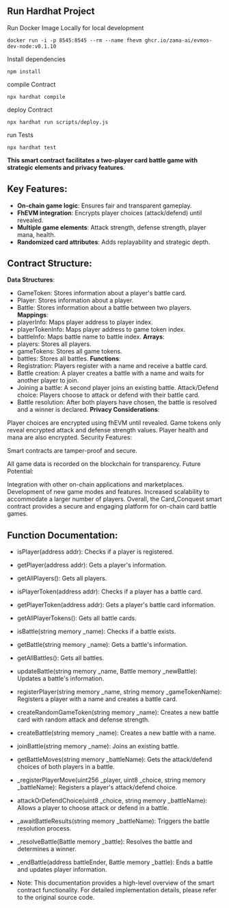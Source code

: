 
## Run Hardhat Project

Run Docker Image Locally for local development

```
docker run -i -p 8545:8545 --rm --name fhevm ghcr.io/zama-ai/evmos-dev-node:v0.1.10
```

Install dependencies

```
npm install
```

compile Contract
```
npx hardhat compile
```

deploy Contract

```
npx hardhat run scripts/deploy.js
```

run Tests 
```
npx hardhat test
```

**This smart contract facilitates a two-player card battle game with strategic elements and privacy features**.

## Key Features:

- **On-chain game logic**: Ensures fair and transparent gameplay.
- **FhEVM integration**: Encrypts player choices (attack/defend) until revealed.
- **Multiple game elements**: Attack strength, defense strength, player mana, health.
- **Randomized card attributes**: Adds replayability and strategic depth.


## Contract Structure:

**Data Structures**:
- GameToken: Stores information about a player's battle card.
- Player: Stores information about a player.
- Battle: Stores information about a battle between two players.
**Mappings**:
- playerInfo: Maps player address to player index.
- playerTokenInfo: Maps player address to game token index.
- battleInfo: Maps battle name to battle index.
**Arrays**:
- players: Stores all players.
- gameTokens: Stores all game tokens.
- battles: Stores all battles.
**Functions**:
- Registration: Players register with a name and receive a battle card.
- Battle creation: A player creates a battle with a name and waits for another player to join.
- Joining a battle: A second player joins an existing battle.
Attack/Defend choice: Players choose to attack or defend with their battle card.
- Battle resolution: After both players have chosen, the battle is resolved and a winner is declared.
**Privacy Considerations**:

Player choices are encrypted using fhEVM until revealed.
Game tokens only reveal encrypted attack and defense strength values.
Player health and mana are also encrypted.
Security Features:

Smart contracts are tamper-proof and secure.

All game data is recorded on the blockchain for transparency.
Future Potential:

Integration with other on-chain applications and marketplaces.
Development of new game modes and features.
Increased scalability to accommodate a larger number of players.
Overall, the Card_Conquest smart contract provides a secure and engaging platform for on-chain card battle games.

## Function Documentation:

- isPlayer(address addr): Checks if a player is registered.
- getPlayer(address addr): Gets a player's information.
- getAllPlayers(): Gets all players.
- isPlayerToken(address addr): Checks if a player has a battle card.
- getPlayerToken(address addr): Gets a player's battle card information.
- getAllPlayerTokens(): Gets all battle cards.
- isBattle(string memory _name): Checks if a battle exists.
- getBattle(string memory _name): Gets a battle's information.
- getAllBattles(): Gets all battles.
- updateBattle(string memory _name, Battle memory _newBattle): Updates a battle's information.
- registerPlayer(string memory _name, string memory _gameTokenName): Registers a player with a name and creates a battle card.
- createRandomGameToken(string memory _name): Creates a new battle card with random attack and defense strength.
- createBattle(string memory _name): Creates a new battle with a name.
- joinBattle(string memory _name): Joins an existing battle.
- getBattleMoves(string memory _battleName): Gets the attack/defend choices of both players in a battle.
- _registerPlayerMove(uint256 _player, uint8 _choice, string memory _battleName): Registers a player's attack/defend choice.
- attackOrDefendChoice(uint8 _choice, string memory _battleName): Allows a player to choose attack or defend in a battle.
- _awaitBattleResults(string memory _battleName): Triggers the battle resolution process.
- _resolveBattle(Battle memory _battle): Resolves the battle and determines a winner.
- _endBattle(address battleEnder, Battle memory _battle): Ends a battle and updates player information.

- Note: This documentation provides a high-level overview of the smart contract functionality. For detailed implementation details, please refer to the original source code.